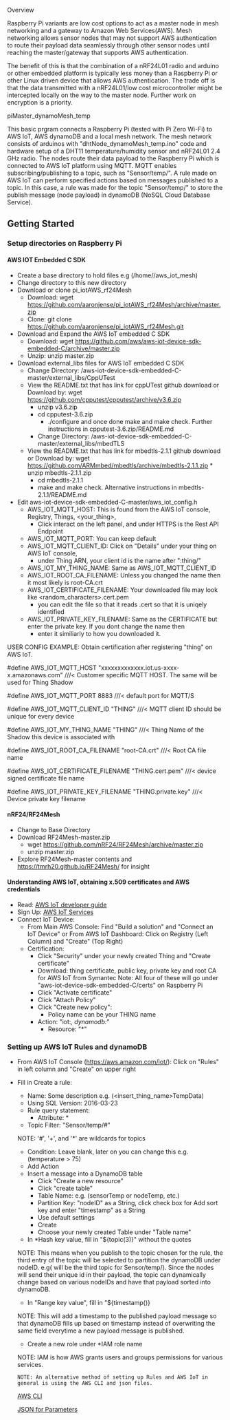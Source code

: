 Overview

Raspberry Pi variants are low cost options to act as a master node in mesh networking and a gateway to Amazon Web Services(AWS).
Mesh networking allows sensor nodes that may not support AWS authentication to route their payload data seamlessly through other
sensor nodes until reaching the master/gateway that supports AWS authentication.  

The benefit of this is that the combination of a nRF24L01 radio and arduino or other embedded platform is typically less money 
than a Raspberry Pi or other Linux driven device that allows AWS authentication.
The trade off is that the data transmitted with a nRF24L01/low cost microcontroller might be intercepted locally on the way to the master node.
Further work on encryption is a priority.

piMaster_dynamoMesh_temp

This basic prgram connects a Raspberry Pi (tested with Pi Zero Wi-Fi) to AWS IoT, AWS dynamoDB and a local mesh network. The mesh network consists of
arduinos with "dhtNode_dynamoMesh_temp.ino" code and hardware setup of a DHT11 temperature/humidity sensor and nRF24L01 2.4 GHz radio. The nodes route their
data payload to the Raspberry Pi which is connected to AWS IoT platform using MQTT. MQTT enables subscribing/publishing to a topic, such as "Sensor/temp/<nodeID>".
A rule made on AWS IoT can perform specified actions based on messages published to a topic.  In this case, a rule was made for the topic "Sensor/temp/<nodeID>" to
store the publish message (node payload) in dynamoDB (NoSQL Cloud Database Service).

## Getting Started

### Setup directories on Raspberry Pi

#### AWS IOT Embedded C SDK

 * Create a base directory to hold files e.g (/home/<user>/aws_iot_mesh)
 * Change directory to this new directory
 * Download or clone pi_iotAWS_rf24Mesh
    * Download: wget https://github.com/aaronjense/pi_iotAWS_rf24Mesh/archive/master.zip
    * Clone: git clone https://github.com/aaronjense/pi_iotAWS_rf24Mesh.git
 * Download and Expand the AWS IoT embedded C SDK
	* Download:       wget https://github.com/aws/aws-iot-device-sdk-embedded-C/archive/master.zip
	* Unzip: unzip master.zip 
 * Download external_libs files for AWS IoT embedded C SDK
	* Change Directory:  /aws-iot-device-sdk-embedded-C-master/external_libs/CppUTest
	* View the README.txt that has link for cppUTest github download or Download by: wget https://github.com/cpputest/cpputest/archive/v3.6.zip
	   * unzip v3.6.zip
	   * cd cpputest-3.6.zip
           * ./configure and once done make and make check. Further instructions in cpputest-3.6.zip/README.md
        * Change Directory: /aws-iot-device-sdk-embedded-C-master/external_libs/mbedTLS
	* View the README.txt that has link for mbedtls-2.1.1  github download or Download by: wget https://github.com/ARMmbed/mbedtls/archive/mbedtls-2.1.1.zip
           * unzip mbedtls-2.1.1.zip
	   * cd mbedtls-2.1.1
	   * make and make check. Alternative instructions in mbedtls-2.1.1/README.md
 * Edit aws-iot-device-sdk-embedded-C-master/aws_iot_config.h
	* AWS_IOT_MQTT_HOST: This is found from the AWS IoT console, Registry, Things, <your_thing>, 
	   * Click interact on the left panel, and under HTTPS is the Rest API Endpoint
	* AWS_IOT_MQTT_PORT: You can keep default
	* AWS_IOT_MQTT_CLIENT_ID: Click on "Details" under your thing on AWS IoT console,
	   * under Thing ARN, your client id is the name after ":thing/"
	* AWS_IOT_MY_THING_NAME:  Same as AWS_IOT_MQTT_CLIENT_ID
	* AWS_IOT_ROOT_CA_FILENAME:  Unless you changed the name then it most likely is root-CA.crt
	* AWS_IOT_CERTIFICATE_FILENAME:  Your downloaded file may look like <random_characters>.cert.pem
	   * you can edit the file so that it reads <THING>.cert so that it is uniqely identified
	* AWS_IOT_PRIVATE_KEY_FILENAME:  Same as the CERTIFICATE but enter the private key.  If you dont change the name then 
	   * enter it similiarly to how you downloaded it.

USER CONFIG EXAMPLE:  Obtain certification after registering "thing" on AWS IoT.

#define AWS_IOT_MQTT_HOST              "xxxxxxxxxxxxx.iot.us-xxxx-x.amazonaws.com" ///< Customer specific MQTT HOST. The same will be used for Thing Shadow

#define AWS_IOT_MQTT_PORT              8883 ///< default port for MQTT/S

#define AWS_IOT_MQTT_CLIENT_ID         "THING" ///< MQTT client ID should be unique for every device

#define AWS_IOT_MY_THING_NAME          "THING" ///< Thing Name of the Shadow this device is associated with

#define AWS_IOT_ROOT_CA_FILENAME       "root-CA.crt" ///< Root CA file name

#define AWS_IOT_CERTIFICATE_FILENAME   "THING.cert.pem" ///< device signed certificate file name

#define AWS_IOT_PRIVATE_KEY_FILENAME   "THING.private.key" ///< Device private key filename

#### nRF24/RF24Mesh
* Change to Base Directory
* Download RF24Mesh-master.zip
   * wget https://github.com/nRF24/RF24Mesh/archive/master.zip
   * unzip master.zip
* Explore RF24Mesh-master contents and https://tmrh20.github.io/RF24Mesh/ for insight
#### Understanding AWS IoT, obtaining x.509 certificates and AWS credentials

 * Read:    [AWS IoT developer guide](http://docs.aws.amazon.com/iot/latest/developerguide/iot-security-identity.html)
 * Sign Up: [AWS IoT Services](https://aws.amazon.com/iot/)
 * Connect IoT Device:
    * From Main AWS Console: Find "Build a solution" and "Connect an IoT Device"
	  or From AWS IoT Dashboard: Click on Registry (Left Column) and "Create" (Top Right)
    * Certification:  
       * Click "Security" under your newly created Thing and "Create certificate"
       * Download: thing certificate, public key, private key and root CA for AWS IoT from Symantec
         Note: All four of these will go under "aws-iot-device-sdk-embedded-C/certs" on Raspberry Pi
       * Click "Activate certificate"
       * Click "Attach Policy"
       * Click "Create new policy": 
          * Policy name can be your THING name
	  * Action: "iot:*, dynamodb:*"
          * Resource: "*"

### Setting up AWS IoT Rules and dynamoDB
  * From AWS IoT Console (https://aws.amazon.com/iot/):  Click on "Rules" in left column and "Create" on upper right
  * Fill in Create a rule:
     * Name: Some description e.g. (<insert_thing_name>TempData)
     * Using SQL Version: 2016-03-23
     * Rule query statement: 
        * Attribute: *
	* Topic Filter: "Sensor/temp/#"

	NOTE: '#', '+', and '*' are wildcards for topics
	* Condition: Leave blank, later on you can change this e.g. (temperature > 75)
     * Add Action
	* Insert a message into a DynamoDB table
	   * Click "Create a new resource"
	   * Click "create table"
	   * Table Name: e.g. (sensorTemp or nodeTemp, etc.)
	   * Partition Key: "nodeID" as a String, click check box for Add sort key and enter "timestamp" as a String
	   * Use default settings
	   * Create
        * Choose your newly created Table under "Table name"
	* In *Hash key value, fill in "${topic(3)}" without the quotes

	NOTE: This means when you publish to the topic chosen for the rule, the third entry of the topic will be selected to partition
	      the dynamoDB under nodeID. e.g(<nodeID> will be the third topic for Sensor/temp/<nodeID>). Since the nodes will send their
	      unique id in their payload, the topic can dynamically change based on various nodeIDs and have that payload sorted into dynamoDB.
	* In "Range key value", fill in "${timestamp()}

	NOTE: This will add a timestamp to the published payload message so that dynamoDB fills up based on timestamp instead of overwriting the same
	      field everytime a new payload message is published.
	* Create a new role under *IAM role name

	NOTE: IAM is how AWS grants users and groups permissions for various services.

        NOTE: An alternative method of setting up Rules and AWS IoT in general is using the AWS CLI and json files.

	  [AWS CLI](https://aws.amazon.com/cli/)

	  [JSON for Parameters](https://docs.aws.amazon.com/cli/latest/userguide/cli-using-param.html#cli-using-param-json)
